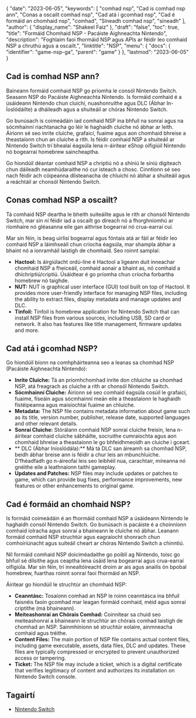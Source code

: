 {
  "date": "2023-06-05",
  "keywords": [
"comhad nsp",
"Cad is comhad nsp ann",
"Conas a oscailt comhad nsp",
"Cad atá i gcomhad nsp",
"Cad é formáid an chomhaid nsp",
"comhad",
"Síneadh comhad nsp",
"síneadh"
],
  "author": {
    "display_name": "Shakeel Faiz"
},
  "draft": "false",
  "toc": true,
  "title": "Formáid Chomhaid NSP - Pacáiste Aighneachta Nintendo",
  "description": "Foghlaim faoi fhormáid NSP agus APIs ar féidir leo comhaid NSP a chruthú agus a oscailt.",
  "linktitle": "NSP",
  "menu": {
    "docs": {
      "identifier": "game-nsp-ga",
      "parent": "game"
}
},
  "lastmod": "2023-06-05"
}

## Cad is comhad NSP ann?

Baineann formáid comhaid NSP go príomha le consól Nintendo Switch. Seasann NSP do Pacáiste Aighneachta Nintendo. Is formáid comhaid é a úsáideann Nintendo chun cluichí, nuashonruithe agus DLC (Ábhar In-Íoslódáilte) a dháileadh agus a shuiteáil ar chóras Nintendo Switch.

Go bunúsach is coimeádáin iad comhaid NSP ina bhfuil na sonraí agus na sócmhainní riachtanacha go léir le haghaidh cluiche nó ábhar ar leith. Áiríonn sé seo inrite cluiche, grafaicí, fuaime agus aon chomhaid bhreise a theastaíonn chun an cluiche a rith. Is féidir comhaid NSP a shuiteáil ar Nintendo Switch trí bhealaí éagsúla lena n-áirítear eShop oifigiúil Nintendo nó bogearraí homebrew saincheaptha.

Go hiondúil déantar comhaid NSP a chriptiú nó a shíniú le síniú digiteach chun dáileadh neamhúdaraithe nó cur isteach a chosc. Cinntíonn sé seo nach féidir ach cóipeanna dlisteanacha de chluichí nó ábhar a shuiteáil agus a reáchtáil ar chonsól Nintendo Switch.

## Conas comhad NSP a oscailt?

Tá comhaid NSP deartha le bheith suiteáilte agus le rith ar chonsól Nintendo Switch, mar sin ní féidir iad a oscailt go díreach nó a fhorghníomhú ar ríomhaire nó gléasanna eile gan aithrise bogearraí nó crua-earraí cuí.

Mar sin féin, is beag uirlisí bogearraí agus fóntais atá ar fáil ar féidir leo comhaid NSP a láimhseáil chun críocha éagsúla, mar shampla ábhar a bhaint nó a ionramháil laistigh de chomhaid. Seo roinnt samplaí:

- **Hactool:** Is áirgiúlacht ordú-líne é Hactool a ligeann duit inneachar chomhaid NSP a fheiceáil, comhaid aonair a bhaint as, nó comhaid a dhíchriptiú/criptiú. Úsáidtear é go príomha chun críocha forbartha homebrew nó taighde.
- **NUT:** NUT is graphical user interface (GUI) tool built on top of Hactool. It provides more user-friendly interface for managing NSP files, including the ability to extract files, display metadata and manage updates and DLC.
- **Tinfoil:** Tinfoil is homebrew application for Nintendo Switch that can install NSP files from various sources, including USB, SD card or network. It also has features like title management, firmware updates and more.

## Cad atá i gcomhad NSP?

Go hiondúil bíonn na comhpháirteanna seo a leanas sa chomhad NSP (Pacáiste Aighneachta Nintendo):

- **Inrite Cluiche:** Tá an príomhchomhad inrite don chluiche sa chomhad NSP, atá freagrach as cluiche a rith ar chonsól Nintendo Switch.
- **Sócmhainní Cluiche:** Áiríonn sé seo comhaid éagsúla cosúil le grafaicí, fuaime, físeáin agus sócmhainní meán eile a theastaíonn le haghaidh fístéipeanna agus maisíochtaí fuaime an chluiche.
- **Metadata:** The NSP file contains metadata information about game such as its title, version number, publisher, release date, supported languages and other relevant details.
- **Sonraí Cluiche:** Stórálann comhaid NSP sonraí cluiche freisin, lena n-áirítear comhaid cluiche sábháilte, socruithe cumraíochta agus aon chomhaid bhreise a theastaíonn le go bhfeidhmeoidh an cluiche i gceart.
- ** DLC (Ábhar Iníoslódála):** Má tá DLC san áireamh sa chomhad NSP, beidh ábhar breise ann is féidir a chur leis an mbunchluiche. D’fhéadfadh go n-áireofaí leis seo leibhéil nua, carachtair, míreanna nó gnéithe eile a leathnaíonn taithí gameplay.
- **Updates and Patches:** NSP files may include updates or patches to game, which can provide bug fixes, performance improvements, new features or other enhancements to original game.

## Cad é formáid an chomhaid NSP?

Is formáid coimeádáin é an fhormáid comhaid NSP a úsáideann Nintendo le haghaidh consól Nintendo Switch. Go bunúsach is pacáiste é a choinníonn comhaid iolracha agus sonraí a bhaineann le cluiche nó ábhar. Leanann formáid comhaid NSP struchtúr agus eagraíocht shonrach chun comhoiriúnacht agus suiteáil cheart ar chóras Nintendo Switch a chinntiú.

Níl formáid comhaid NSP doiciméadaithe go poiblí ag Nintendo, toisc go bhfuil sé dílsithe agus ceaptha lena úsáid lena bogearraí agus crua-earraí oifigiúla. Mar sin féin, trí innealtóireacht droim ar ais agus anailís ón bpobal homebrew, fuarthas roinnt sonraí faoi fhormáid an NSP.

Áirítear go hiondúil le struchtúr an chomhaid NSP:

- **Ceanntásc:** Tosaíonn comhad an NSP le roinn ceanntásca ina bhfuil faisnéis faoin gcomhad mar leagan formáid comhaid, méid agus sonraí criptithe (má bhaineann).
- **Meiteashonraí an Chórais Comhad:** Coinnítear sa chuid seo meiteashonraí a bhaineann le struchtúr an chórais comhad laistigh de chomhad an NSP. Sainmhíníonn sé struchtúr eolaire, ainmneacha comhaid agus tréithe.
- **Content Files:** The main portion of NSP file contains actual content files, including game executable, assets, data files, DLC and updates. These files are typically compressed or encrypted to prevent unauthorized access or tampering.
- **Ticket:** The NSP file may include a ticket, which is a digital certificate that verifies legitimacy of content and authorizes its installation on Nintendo Switch console.

## Tagairtí
* [Nintendo Switch](https://en.wikipedia.org/wiki/Nintendo_Switch)


